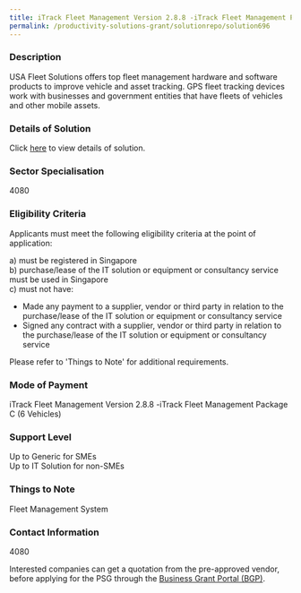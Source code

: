 ```yaml
---
title: iTrack Fleet Management Version 2.8.8 -iTrack Fleet Management Package C (6 Vehicles)
permalink: /productivity-solutions-grant/solutionrepo/solution696
---
```


### Description

USA Fleet Solutions offers top fleet management hardware and software products to improve vehicle and asset tracking. GPS fleet tracking devices work with businesses and government entities that have fleets of vehicles and other mobile assets.

### Details of Solution

Click <a href='Pivotal Pte Ltd' target='_blank' rel='noopener'>here</a> to view details of solution.

### Sector Specialisation

 4080 

### Eligibility Criteria

Applicants must meet the following eligibility criteria at the point of application:

a) must be registered in Singapore <br>
b) purchase/lease of the IT solution or equipment or consultancy service must be used in Singapore <br>
c) must not have:
- Made any payment to a supplier, vendor or third party in relation to the purchase/lease of the IT solution or equipment or consultancy service
- Signed any contract with a supplier, vendor or third party in relation to the purchase/lease of the IT solution or equipment or consultancy service

Please refer to 'Things to Note' for additional requirements.

### Mode of Payment
iTrack Fleet Management Version 2.8.8 -iTrack Fleet Management Package C (6 Vehicles)

### Support Level
Up to Generic for SMEs <br>
Up to IT Solution for non-SMEs

### Things to Note
Fleet Management System

### Contact Information
4080

Interested companies can get a quotation from the pre-approved vendor, before applying for the PSG through the <a target='_blank' rel='noopener' href='https://www.businessgrants.gov.sg/'>Business Grant Portal (BGP)</a>.
